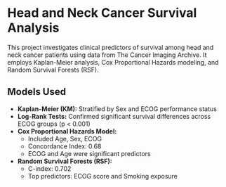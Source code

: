 # Head and Neck Cancer Survival Analysis

This project investigates clinical predictors of survival among head and neck cancer patients using data from The Cancer Imaging Archive. It employs Kaplan-Meier analysis, Cox Proportional Hazards modeling, and Random Survival Forests (RSF).

##  Models Used

- **Kaplan-Meier (KM):** Stratified by Sex and ECOG performance status
- **Log-Rank Tests:** Confirmed significant survival differences across ECOG groups (p < 0.001)
- **Cox Proportional Hazards Model:**
  - Included Age, Sex, ECOG
  - Concordance Index: 0.68
  - ECOG and Age were significant predictors
- **Random Survival Forests (RSF):**
  - C-index: 0.702
  - Top predictors: ECOG score and Smoking exposure

